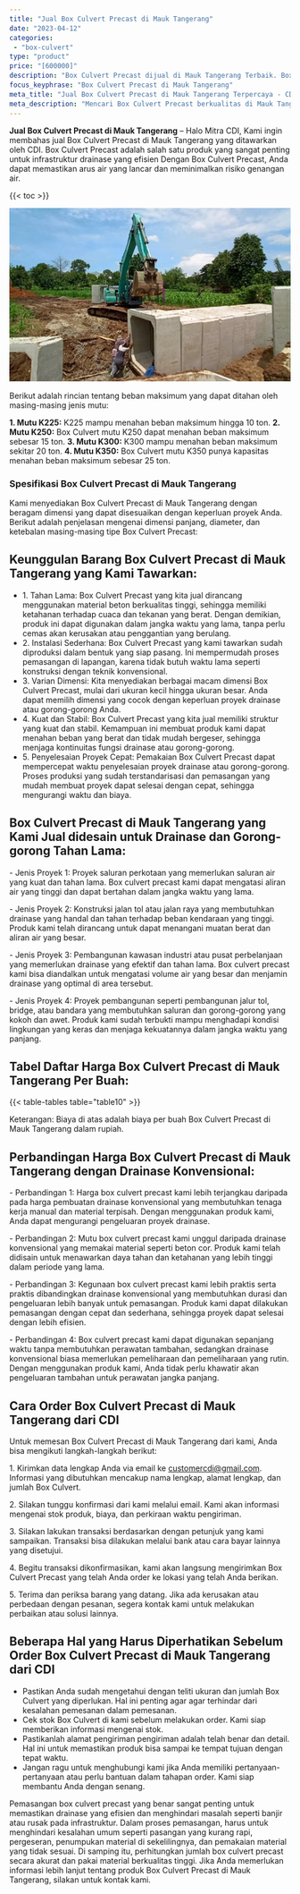 ```yaml
---
title: "Jual Box Culvert Precast di Mauk Tangerang"
date: "2023-04-12"
categories:
 - "box-culvert"
type: "product"
price: "[600000]"
description: "Box Culvert Precast dijual di Mauk Tangerang Terbaik. Box Culvert Precast ini menjadi solusi utama dalam proyek pembangunan sebagai bahan infrastruktur yang kuat dan berkualitas tinggi. Konsultasikan kebutuhan Anda sekarang."
focus_keyphrase: "Box Culvert Precast di Mauk Tangerang"
meta_title: "Jual Box Culvert Precast di Mauk Tangerang Terpercaya - CDI"
meta_description: "Mencari Box Culvert Precast berkualitas di Mauk Tangerang? Kami adalah solusi tepat dengan solusi terbaik. Dapatkan informasi sekarang."
---
```


**Jual Box Culvert Precast di Mauk Tangerang** – Halo Mitra CDI, Kami ingin membahas jual Box Culvert Precast di Mauk Tangerang yang ditawarkan oleh CDI. Box Culvert Precast adalah salah satu produk yang sangat penting untuk infrastruktur drainase yang efisien Dengan Box Culvert Precast, Anda dapat memastikan arus air yang lancar dan meminimalkan risiko genangan air.

{{< toc >}}

![Jual Box Culvert Precast di Mauk Tangerang](/images/box-culvert/box-culvert-23.jpg)

Berikut adalah rincian tentang beban maksimum yang dapat ditahan oleh masing-masing jenis mutu:

**1\. Mutu K225:** K225 mampu menahan beban maksimum hingga 10 ton.
**2\. Mutu K250:** Box Culvert mutu K250 dapat menahan beban maksimum sebesar 15 ton.
**3\. Mutu K300:** K300 mampu menahan beban maksimum sekitar 20 ton.
**4\. Mutu K350:** Box Culvert mutu K350 punya kapasitas menahan beban maksimum sebesar 25 ton.

### Spesifikasi Box Culvert Precast di Mauk Tangerang

Kami menyediakan Box Culvert Precast di Mauk Tangerang dengan beragam dimensi yang dapat disesuaikan dengan keperluan proyek Anda. Berikut adalah penjelasan mengenai dimensi panjang, diameter, dan ketebalan masing-masing tipe Box Culvert Precast: 

## Keunggulan Barang Box Culvert Precast di Mauk Tangerang yang Kami Tawarkan:

*   1\. Tahan Lama: Box Culvert Precast yang kita jual dirancang menggunakan material beton berkualitas tinggi, sehingga memiliki ketahanan terhadap cuaca dan tekanan yang berat. Dengan demikian, produk ini dapat digunakan dalam jangka waktu yang lama, tanpa perlu cemas akan kerusakan atau penggantian yang berulang.
*   2\. Instalasi Sederhana: Box Culvert Precast yang kami tawarkan sudah diproduksi dalam bentuk yang siap pasang. Ini mempermudah proses pemasangan di lapangan, karena tidak butuh waktu lama seperti konstruksi dengan teknik konvensional.
*   3\. Varian Dimensi: Kita menyediakan berbagai macam dimensi Box Culvert Precast, mulai dari ukuran kecil hingga ukuran besar. Anda dapat memilih dimensi yang cocok dengan keperluan proyek drainase atau gorong-gorong Anda.
*   4\. Kuat dan Stabil: Box Culvert Precast yang kita jual memiliki struktur yang kuat dan stabil. Kemampuan ini membuat produk kami dapat menahan beban yang berat dan tidak mudah bergeser, sehingga menjaga kontinuitas fungsi drainase atau gorong-gorong.
*   5\. Penyelesaian Proyek Cepat: Pemakaian Box Culvert Precast dapat mempercepat waktu penyelesaian proyek drainase atau gorong-gorong. Proses produksi yang sudah terstandarisasi dan pemasangan yang mudah membuat proyek dapat selesai dengan cepat, sehingga mengurangi waktu dan biaya.

## Box Culvert Precast di Mauk Tangerang yang Kami Jual didesain untuk Drainase dan Gorong-gorong Tahan Lama:

\- Jenis Proyek 1: Proyek saluran perkotaan yang memerlukan saluran air yang kuat dan tahan lama. Box culvert precast kami dapat mengatasi aliran air yang tinggi dan dapat bertahan dalam jangka waktu yang lama.

\- Jenis Proyek 2: Konstruksi jalan tol atau jalan raya yang membutuhkan drainase yang handal dan tahan terhadap beban kendaraan yang tinggi. Produk kami telah dirancang untuk dapat menangani muatan berat dan aliran air yang besar.

\- Jenis Proyek 3: Pembangunan kawasan industri atau pusat perbelanjaan yang memerlukan drainase yang efektif dan tahan lama. Box culvert precast kami bisa diandalkan untuk mengatasi volume air yang besar dan menjamin drainase yang optimal di area tersebut.

\- Jenis Proyek 4: Proyek pembangunan seperti pembangunan jalur tol, bridge, atau bandara yang membutuhkan saluran dan gorong-gorong yang kokoh dan awet. Produk kami sudah terbukti mampu menghadapi kondisi lingkungan yang keras dan menjaga kekuatannya dalam jangka waktu yang panjang.

## Tabel Daftar Harga Box Culvert Precast di Mauk Tangerang Per Buah:

{{< table-tables table="table10" >}}

Keterangan: Biaya di atas adalah biaya per buah Box Culvert Precast di Mauk Tangerang dalam rupiah.

## Perbandingan Harga Box Culvert Precast di Mauk Tangerang dengan Drainase Konvensional:

\- Perbandingan 1: Harga box culvert precast kami lebih terjangkau daripada pada harga pembuatan drainase konvensional yang membutuhkan tenaga kerja manual dan material terpisah. Dengan menggunakan produk kami, Anda dapat mengurangi pengeluaran proyek drainase.

\- Perbandingan 2: Mutu box culvert precast kami unggul daripada drainase konvensional yang memakai material seperti beton cor. Produk kami telah didisain untuk menawarkan daya tahan dan ketahanan yang lebih tinggi dalam periode yang lama.

\- Perbandingan 3: Kegunaan box culvert precast kami lebih praktis serta praktis dibandingkan drainase konvensional yang membutuhkan durasi dan pengeluaran lebih banyak untuk pemasangan. Produk kami dapat dilakukan pemasangan dengan cepat dan sederhana, sehingga proyek dapat selesai dengan lebih efisien.

\- Perbandingan 4: Box culvert precast kami dapat digunakan sepanjang waktu tanpa membutuhkan perawatan tambahan, sedangkan drainase konvensional biasa memerlukan pemeliharaan dan pemeliharaan yang rutin. Dengan menggunakan produk kami, Anda tidak perlu khawatir akan pengeluaran tambahan untuk perawatan jangka panjang.

## Cara Order Box Culvert Precast di Mauk Tangerang dari CDI

Untuk memesan Box Culvert Precast di Mauk Tangerang dari kami, Anda bisa mengikuti langkah-langkah berikut:

1\.  Kirimkan data lengkap Anda via email ke customercdi@gmail.com. Informasi yang dibutuhkan mencakup nama lengkap, alamat lengkap, dan jumlah Box Culvert.

2\.  Silakan tunggu konfirmasi dari kami melalui email. Kami akan informasi mengenai stok produk, biaya, dan perkiraan waktu pengiriman.

3\.  Silakan lakukan transaksi berdasarkan dengan petunjuk yang kami sampaikan. Transaksi bisa dilakukan melalui bank atau cara bayar lainnya yang disetujui.

4\.  Begitu transaksi dikonfirmasikan, kami akan langsung mengirimkan Box Culvert Precast yang telah Anda order ke lokasi yang telah Anda berikan.

5\.  Terima dan periksa barang yang datang. Jika ada kerusakan atau perbedaan dengan pesanan, segera kontak kami untuk melakukan perbaikan atau solusi lainnya.

## Beberapa Hal yang Harus Diperhatikan Sebelum Order Box Culvert Precast di Mauk Tangerang dari CDI

*   Pastikan Anda sudah mengetahui dengan teliti ukuran dan jumlah Box Culvert yang diperlukan. Hal ini penting agar agar terhindar dari kesalahan pemesanan dalam pemesanan.
*   Cek stok Box Culvert di kami sebelum melakukan order. Kami siap memberikan informasi mengenai stok.
*   Pastikanlah alamat pengiriman pengiriman adalah telah benar dan detail. Hal ini untuk memastikan produk bisa sampai ke tempat tujuan dengan tepat waktu.
*   Jangan ragu untuk menghubungi kami jika Anda memiliki pertanyaan-pertanyaan atau perlu bantuan dalam tahapan order. Kami siap membantu Anda dengan senang.

Pemasangan box culvert precast yang benar sangat penting untuk memastikan drainase yang efisien dan menghindari masalah seperti banjir atau rusak pada infrastruktur. Dalam proses pemasangan, harus untuk menghindari kesalahan umum seperti pasangan yang kurang rapi, pergeseran, penumpukan material di sekelilingnya, dan pemakaian material yang tidak sesuai. Di samping itu, perhitungkan jumlah box culvert precast secara akurat dan pakai material berkualitas tinggi. Jika Anda memerlukan informasi lebih lanjut tentang produk Box Culvert Precast di Mauk Tangerang, silakan untuk kontak kami.